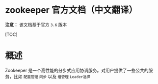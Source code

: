 # zookeeper 官方文档（中文翻译）

**注意：** 该文档基于官方 `3.6` 版本

[TOC]

# 概述

Zookeeper 是一个高性能的分步式应用协调服务。对用户提供了一些公共的服务，比如 `配置管理` `同步` 以及 `组管理` `Leader选择` 
